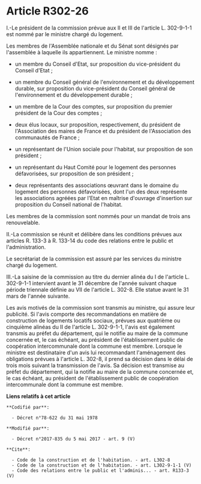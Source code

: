 # Article R302-26

I.-Le président de la commission prévue aux II et III de l'article L. 302-9-1-1 est nommé par le ministre chargé du
logement. 

Les membres de l'Assemblée nationale et du Sénat sont désignés par l'assemblée à laquelle ils appartiennent. Le ministre
nomme :

- un membre du Conseil d'Etat, sur proposition du vice-président du Conseil d'Etat ;

- un membre du Conseil général de l'environnement et du développement durable, sur proposition du vice-président du Conseil
général de l'environnement et du développement durable ;

- un membre de la Cour des comptes, sur proposition du premier président de la Cour des comptes ;

- deux élus locaux, sur proposition, respectivement, du président de l'Association des maires de France et du président de
l'Association des communautés de France ;

- un représentant de l'Union sociale pour l'habitat, sur proposition de son président ;

- un représentant du Haut Comité pour le logement des personnes défavorisées, sur proposition de son président ;

- deux représentants des associations œuvrant dans le domaine du logement des personnes défavorisées, dont l'un des deux
représente les associations agréées par l'Etat en maîtrise d'ouvrage d'insertion sur proposition du Conseil national de
l'habitat. 

Les membres de la commission sont nommés pour un mandat de trois ans renouvelable. 

II.-La commission se réunit et délibère dans les conditions prévues aux articles R. 133-3 à R. 133-14 du code des relations
entre le public et l'administration. 

Le secrétariat de la commission est assuré par les services du ministre chargé du logement. 

III.-La saisine de la commission au titre du dernier alinéa du I de l'article L. 302-9-1-1 intervient avant le 31 décembre de
l'année suivant chaque période triennale définie au VII de l'article L. 302-8. Elle statue avant le 31 mars de l'année
suivante. 

Les avis motivés de la commission sont transmis au ministre, qui assure leur publicité. Si l'avis comporte des
recommandations en matière de construction de logements locatifs sociaux, prévues aux quatrième ou cinquième alinéas du II de
l'article L. 302-9-1-1, l'avis est également transmis au préfet du département, qui le notifie au maire de la commune
concernée et, le cas échéant, au président de l'établissement public de coopération intercommunale dont la commune est
membre. Lorsque le ministre est destinataire d'un avis lui recommandant l'aménagement des obligations prévues à l'article L.
302-8, il prend sa décision dans le délai de trois mois suivant la transmission de l'avis. Sa décision est transmise au
préfet du département, qui la notifie au maire de la commune concernée et, le cas échéant, au président de l'établissement
public de coopération intercommunale dont la commune est membre.

**Liens relatifs à cet article**

	**Codifié par**:

	  - Décret n°78-622 du 31 mai 1978

	**Modifié par**:

	  - Décret n°2017-835 du 5 mai 2017 - art. 9 (V)

	**Cite**:

	  - Code de la construction et de l'habitation. - art. L302-8
	  - Code de la construction et de l'habitation. - art. L302-9-1-1 (V)
	  - Code des relations entre le public et l'adminis... - art. R133-3 (V)
